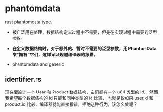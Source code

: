 # phantomdata

rust phantomdata type.

- 被广泛用在处理，数据结构定义过程中不需要，但是在实现过程中需要的泛型参数。
- **在定义数据结构时，对于额外的、暂时不需要的泛型参数，用 PhantomData 来“拥有”它们，这样可以规避编译器的报错。**

- phantomdata and generic


## identifier.rs

现在要设计一个 User 和 Product 数据结构，它们都有一个 u64 类型的 id。
然而我希望每个数据结构的 id 只能和同种类型的 id 比较，
也就是说如果 user.id 和 product.id 比较，编译器就能直接报错，拒绝这种行为。该怎么做呢？

